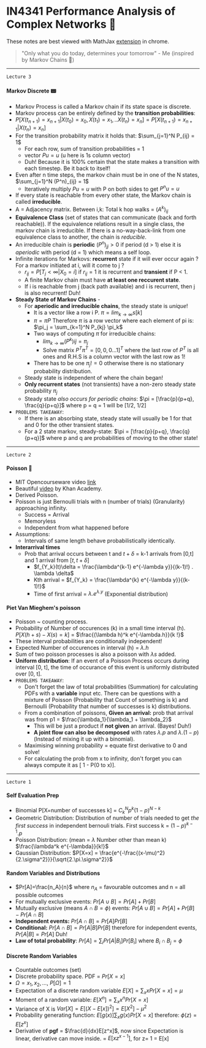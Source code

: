 # IN4341 Performance Analysis of Complex Networks :space_invader:

These notes are best viewed with MathJax [extension](https://chrome.google.com/webstore/detail/github-with-mathjax/ioemnmodlmafdkllaclgeombjnmnbima) in chrome.

> "Only what you do today, determines your tomorrow" - Me (inspired by Markov Chains :robot:)


---
`Lecture 3`
#### Markov Discrete :pager:
- Markov Process is called a Markov chain if its state space is discrete.
- Markov process can be entirely defined by the **transition probabilities**:
- $P[X(t_{n+1})=x_{n+1}|X(t_0)=x_0, X(t_1)=x_1,.. X(t_n)=x_n] = P[X(t_{n+1})=x_{n+1}|X(t_n)=x_n]$
- For the transition probability matrix it holds that: $\sum_{j=1}^N P_{ij} = 1$
    - For each row, sum of transition probabilities = 1
    - vector $Pu = u$ (u here is 1s column vector)
    - Duh! Because it is 100% certain that the state makes a transition with each timestep. Be it back to itself!
- Even after n time steps, the markov chain must be in one of the N states, $\sum_{j=1}^N (P^n)_{ij} = 1$
    - Iteratively multiply $Pu = u$ with P on both sides to get $P^nu = u$
- If every state is reachable from every other state, the Markov chain is called **irreducible**.
- A = Adjacency matrix. Between i,k: Total k hop walks = $(A^k)_{ij}$
- **Equivalence Class** (set of states that can communicate (back and forth reachable)). If the equivalence relations result in a single class, the markov chain is irreducible. If there is a no-way-back-link from one equivalence class to another, the chain is *reducible*.
- An irreducible chain is **periodic** $(P^n)_{jj} > 0$ if period (d > 1) else it is *aperiodic* with period (d = 1) which means a self loop.
- Infinite iterations for Markovs: **recurrent** state if it will ever occur again ? For a markov initiated at i, will it come to j ?
    - $r_{ij} = P[T_j < \infty | X_0 = i]$ if $r_{ij} = 1$ it is recurrent and **transient** if P < 1.
    - A finite Markov chain must have **at least one reccurent state**.
    - If i is reachable from j (back path available) and i is recurrent, then j is also recurrent! Duh!
- **Steady State of Markov Chains** - 
    - For **aperiodic and irreducible chains**, the steady state is _unique_!
        - It is a vector like a row i P. $\pi =lim_{k \to \infty} s[k]$
        - $\pi = \pi P$ Therefore $\pi$ is a row vector where each element of pi is: $\pi_j = \sum_{k=1}^N P_{kj} \pi_k$
        - Two ways of computing $\pi$ for irreducible chains:
            - $lim_{k \to \infty} (P^k)ij = \pi_j$
            - Solve matrix $P^T\pi^T = [0,0,0...1]^T$ where the last row of $P^T$ is all ones and R.H.S is a column vector with the last row as 1!
        - There has to be one $\pi_j != 0$ otherwise there is no stationary probability distribution.
    - Steady state is independent of where the chain began!
    - **Only recurrent states** (not transients) have a non-zero steady state probability $\pi_j$
    - Steady state _also occurs for periodic chains_: $\pi = [\frac{p}{p+q}, \frac{q}{p+q}]$ where p = q = 1 will be [1/2, 1/2]
- `PROBLEMS TAKEAWAY`: 
    - If there is an absorbing state, steady state will usually be 1 for that and 0 for the other transient states.
    - For a 2 state markov, steady-state: $\pi = [\frac{p}{p+q}, \frac{q}{p+q}]$ where p and q are probabilities of moving to the other state!

---
`Lecture 2`
#### Poisson :snake:
- MIT Opencourseware video [link](https://www.youtube.com/watch?v=jsqSScywvMc&index=53&t=16s&list=PLUl4u3cNGP60A3XMwZ5sep719_nh95qOe)
- Beautiful [video](https://www.khanacademy.org/math/statistics-probability/random-variables-stats-library/poisson-distribution/v/poisson-process-1) by Khan Academy.
- Derived Poisson.
- Poisson is just Bernoulli trials with n (number of trials) (Granularity) approaching infinity.
    - Success = Arrival
    - Memoryless
    - Independent from what happened before
- Assumptions:
    - Intervals of same length behave probabilistically identically.
- **Interarrival times**
    - Prob that arrival occurs between t and $t+\delta$ = k-1 arrivals from [0,t] and 1 arrival from [$t,t+\delta$]
        - $f_{Y_k}(t)\delta = \frac{\lambda^{k-1} e^{-\lambda y}}{(k-1)!} . \lambda \delta$
        - Kth arrival = $f_{Y_k} = \frac{\lambda^{k} e^{-\lambda y}}{(k-1)!}$
        - Time of first arrival = $\lambda . e^{\lambda.y}$ (Exponential distribution)

#### Piet Van Mieghem's poisson
- Poisson ~ counting process.
- Probability of Number of occurences (k) in a small time interval (h). $P[X(h + s) - X(s) = k]$ = $\frac{(\lambda h)^k e^{-\lambda.h}}{k !}$
- These interval probabilities are conditionally independent!
- Expected Number of occurences in interval (h) = $\lambda. h$
- Sum of two poisson processes is also a poisson with $\lambda s$ added.
- **Uniform distribution**: If an event of a Poisson Process occurs during interval [0, t], the time of occurance of this event is uniformly distributed over [0, t].
- `PROBLEMS TAKEAWAY`: 
    - Don't forget the law of total probabilities (Summation) for calculating PDFs with a **variable** input etc. There can be questions with a mixture of Poisson (Probability that Count of something is k) and Bernoulli (Probability that number of successes is k) distributions.
    - From a combination of poissons, **Given an arrival:** prob that arrival was from p1 = $\frac{\lambda_1}{\lambda_1 + \lambda_2}$ 
        - This will be just a product if **not given** an arrival. (Bayes! Duh!)
        - **A joint flow can also be decomposed** with rates $\lambda.p$ and $\lambda.(1-p)$ (Instead of mixing it up with a binomial).
    - Maximising winning probability = equate first derivative to 0 and solve!
    - For calculating the prob from x to infinity, don't forget you can always compute it as [ 1 - P(0 to x)].

---
`Lecture 1`
#### Self Evaluation Prep
- Binomial P[X=number of successes k] = $C^N_k p^k (1-p)^{N-k}$
- Geometric Distribution: Distribution of number of trials needed to get _the first success_ in independent bernouli trials. First success k = $(1-p)^{k-1}.p$
- Poisson Distribution: (mean = $\lambda$ Number other than mean k) $\frac{\lambda^k e^{-\lambda}}{k!}$
- Gaussian Distribution: $P[X=x] = \frac{e^{-\frac{(x-\mu)^2}{2.\sigma^2}}}{\sqrt{2.\pi.\sigma^2}}$

#### Random Variables and Distributions
- $Pr[A]=\frac{n_A}{n}$ where $n_A$ = favourable outcomes and n = all possible outcomes
- For mutually exclusive events: $Pr[A \cup B] = Pr[A] + Pr[B]$
- Mutually exclusive (means $A \cap B = \phi$) events: $Pr[A \cup B] = Pr[A] + Pr[B] - Pr[A \cap B]$
- **Independent events:** $Pr[A \cap B] = Pr[A]Pr[B]$
- **Conditional:** $Pr[A \cap B] = Pr[A|B]Pr[B]$ therefore for independent events, $Pr[A|B] = Pr[A]$ Duh!
- **Law of total probability**: $Pr[A] = \sum_i Pr[A|B_i]Pr[B_i]$ where $B_i \cap B_j = \phi$

#### Discrete Random Variables
- Countable outcomes (set)
- Discrete probability space. PDF = $Pr[X = x]$
- $\Omega = {x_1, x_2, ...}$, $P[\Omega] = 1$
- Expectation of a discrete random variable $E[X] = \sum_x xPr[X=x] = \mu$
- Moment of a random variable:
$E[X^n] = \sum_x x^n Pr[X=x]$
- Variance of X is $Var[X] = E[(X - E[x])^2] = E[X^2] - \mu^2$
- Probability generating function: $E[g(x)] \sum_x g(x) Pr[X=x]$ therefore: $\phi(z) = E[z^x]$
- Derivative of **pgf** = $\frac{d}{dx}E[z^x]$, now since Expectation is linear, derivative can move inside. = $E[xz^{x-1}]$, for z= 1 = E[x]
